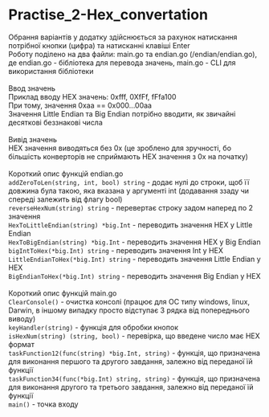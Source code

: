 # Practise_2-Hex_convertation
Обрання варіантів у додатку здійснюється за рахунок натискання потрібної кнопки (цифра) та натисканні клавіші Enter</br>
Роботу поділено на два файли: main.go та endian.go (/endian/endian.go), де endian.go - бібліотека для перевода значень, main.go - CLI для використання бібліотеки<br/>
<br/>
Ввод значень<br/>
Приклад вводу HEX значень: 0xfff, 0XfFf, fFfa100<br/>
При тому, значення 0xaa == 0x000...00aa<br/>
Значення Little Endian та Big Endian потрібно вводити, як звичайні десяткові беззнакові числа<br/>
<br/>
Вивід значень<br/>
HEX значення виводяться без 0x (це зроблено для зручності, бо більшість конверторів не сприймають HEX значення з 0x на початку)<br/>
<br/>
Короткий опис функцій endian.go<br/>
```addZeroToLen(string, int, bool) string``` - додає нулі до строки, щоб її довжина була такою, яка вказана у аргументі int (додавання ззаду чи спереді залежить від флагу bool)<br/>
```reverseHexNum(string) string``` - перевертає строку задом наперед по 2 значення<br/>
```HexToLittleEndian(string) *big.Int``` - переводить значення HEX у Little Endian<br/>
```HexToBigEndian(string) *big.Int``` - переводить значення HEX у Big Endian<br/>
```bigIntToHex(*big.Int) string``` - переводить значення Int у HEX<br/>
```LittleEndianToHex(*big.Int) string``` - переводить значення Little Endian у HEX<br/>
```BigEndianToHex(*big.Int) string``` - переводить значення Big Endian у HEX<br/>
<br/>
Короткий опис функцій main.go<br/>
```ClearConsole()``` - очистка консолі (працює для ОС типу windows, linux, Darwin, в іншому випадку просто відступає 3 рядка від попереднього виводу)<br/>
```keyHandler(string)``` - функція для обробки кнопок<br/>
```isHexNum(string) (string, bool)``` - перевірка, що введене число має HEX формат<br/>
```taskFunction12(func(string) *big.Int, string)``` - функція, що призначена для виконання першого та другого завдання, залежно від переданої їй функції<br/>
```taskFunction34(func(*big.Int) string, string)``` - функція, що призначена для виконання другого та третього завдання, залежно від переданої їй функції<br/>
```main()``` - точка входу<br/>
